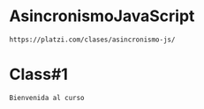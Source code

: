 # AsincronismoJavaScript
    https://platzi.com/clases/asincronismo-js/
# Class#1
    Bienvenida al curso
